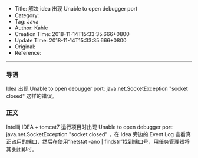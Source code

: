 - Title: 解决 idea 出现 Unable to open debugger port
- Category:
- Tag: Java
- Author: Kahle
- Creation Time: 2018-11-14T15:33:35.666+0800
- Update Time: 2018-11-14T15:33:35.666+0800
- Original:
- Reference:

---


### 导语

Idea 出现 Unable to open debugger port: java.net.SocketException "socket closed" 这样的错误。


### 正文

Intellij IDEA + tomcat7 运行项目时出现 Unable to open debugger port: java.net.SocketException "socket closed" ，在 Idea 旁边的 Event Log 查看真正占用的端口，然后在使用“netstat -ano | findstr”找到端口号，用任务管理器将其关闭即可。


